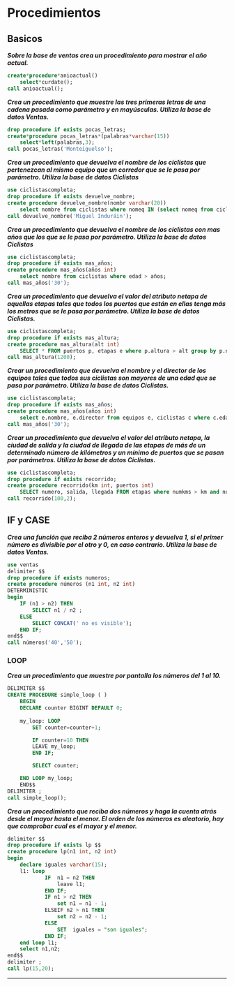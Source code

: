 # Procedimientos
## Basicos
***Sobre la base de ventas crea un procedimiento para mostrar el año actual.***
```sql
create*procedure*anioactual()
    select*curdate();
call anioactual();
```
***Crea un procedimiento que muestre las tres primeras letras de una cadena pasada como parámetro y en mayúsculas. Utiliza la base de datos Ventas.***
```sql
drop procedure if exists pocas_letras;
create*procedure pocas_letras*(palabras*varchar(15))
    select*left(palabras,3);
call pocas_letras('Monteiguelso');
```
***Crea un procedimiento que devuelva el nombre de los ciclistas que pertenezcan al mismo equipo que un corredor que se le pasa por parámetro. Utiliza la base de datos Ciclistas***
```sql
use ciclistascompleta;
drop procedure if exists devuelve_nombre;
create procedure devuelve_nombre(nombr varchar(20))
    select nombre from ciclistas where nomeq IN (select nomeq from ciclistas where nombre like nombr);
call devuelve_nombre('Miguel Induráin'); 
```
***Crea un procedimiento que devuelva el nombre de los ciclistas con mas años que los que se le pasa por parámetro. Utiliza la base de datos Ciclistas***
```sql
use ciclistascompleta;
drop procedure if exists mas_años;
create procedure mas_años(años int)
    select nombre from ciclistas where edad > años;
call mas_años('30');
```
***Crea un procedimiento que devuelva  el valor del atributo netapa de aquellas etapas tales que todos los puertos que están en ellas tenga más los metros que se le pasa por parámetro. Utiliza la base de datos Ciclistas.***
```sql
use ciclistascompleta;
drop procedure if exists mas_altura;
create procedure mas_altura(alt int)
    SELECT * FROM puertos p, etapas e where p.altura > alt group by p.nombre;
call mas_altura(1200); 
```
***Crear un procedimiento que devuelva el nombre y el director de los equipos tales que todos sus ciclistas son mayores de una edad que se pasa por parámetro. Utiliza la base de datos Ciclistas.***
```sql
use ciclistascompleta;
drop procedure if exists mas_años;
create procedure mas_años(años int)
    select e.nombre, e.director from equipos e, ciclistas c where c.edad > años;
call mas_años('30'); 
```
***Crear un procedimiento que devuelva el valor del atributo netapa, la ciudad de salida y la ciudad de llegada de las etapas de más de un determinado número de kilómetros  y   un mínimo de puertos que se pasan por parámetros.  Utiliza la base de datos Ciclistas.***
```sql
use ciclistascompleta;
drop procedure if exists recorrido;
create procedure recorrido(km int, puertos int)
    SELECT numero, salida, llegada FROM etapas where numkms > km and numero > puertos;
call recorrido(100,2);
```
## IF y CASE
***Crea una función que reciba 2 números enteros y devuelva 1, si el primer número es divisible por el otro y 0, en caso contrario. Utiliza la base de datos Ventas.***
```sql
use ventas
delimiter $$
drop procedure if exists numeros;
create procedure números (n1 int, n2 int)
DETERMINISTIC
begin 
    IF (n1 > n2) THEN 
        SELECT n1 / n2 ;
    ELSE 
        SELECT CONCAT(' no es visible');
    END IF;
end$$
call números('40','50');
```
### LOOP
***Crea un procedimiento que muestre por pantalla los números del 1 al 10.***
```sql
DELIMITER $$
CREATE PROCEDURE simple_loop ( )
    BEGIN
    DECLARE counter BIGINT DEFAULT 0;
    
    my_loop: LOOP
        SET counter=counter+1;

        IF counter=10 THEN
        LEAVE my_loop;
        END IF;

        SELECT counter;

    END LOOP my_loop;
    END$$
DELIMITER ;
call simple_loop();
```
***Crea un procedimiento que reciba dos números y haga la cuenta atrás desde el mayor hasta el menor. El orden de los números es aleatorio, hay que comprobar cual es el mayor y el menor.***
```sql
delimiter $$
drop procedure if exists lp $$
create procedure lp(n1 int, n2 int)
begin
	declare iguales varchar(15);
	l1: loop
    		IF  n1 = n2 THEN 
				leave l1;
			END IF;
			IF n1 > n2 THEN 
				set n1 = n1 - 1;
			ELSEIF n2 > n1 THEN
				set n2 = n2 - 1;
			ELSE
				SET  iguales = "son iguales";
			END IF;
	end loop l1;
    select n1,n2;
end$$
delimiter ;
call lp(15,20);
```
***